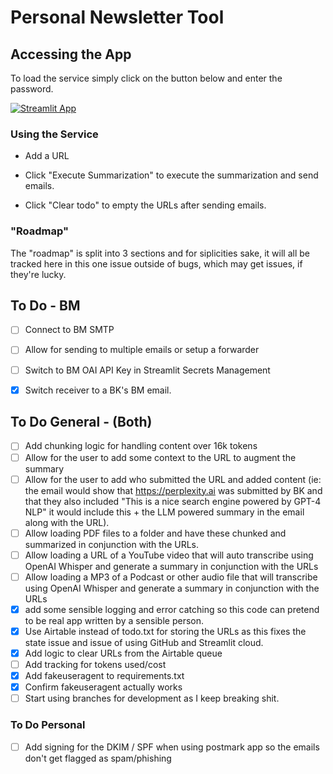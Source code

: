 # Personal Newsletter Tool

## Accessing the App

To load the service simply click on the button below and enter the password. 

[![Streamlit App](https://static.streamlit.io/badges/streamlit_badge_black_white.svg)](https://personal-news.streamlit.app/)

### Using the Service

* Add a URL

* Click "Execute Summarization" to execute the summarization and send emails.

* Click "Clear todo" to empty the URLs after sending emails.


### "Roadmap"

The "roadmap" is split into 3 sections and for siplicities sake, it will all be tracked here in this one issue outside of bugs, which may get issues, if they're lucky. 

## To Do - BM

- [ ] Connect to BM SMTP
- [ ] Allow for sending to multiple emails or setup a forwarder
- [ ] Switch to BM OAI API Key in Streamlit Secrets Management
- [x] Switch receiver to a BK's BM email. 


## To Do General - (Both)


- [ ] Add chunking logic for handling content over 16k tokens
- [ ] Allow for the user to add some context to the URL to augment the summary 
- [ ] Allow for the user to add who submitted the URL and added content (ie: the email would show that https://perplexity.ai was submitted by BK and that they also included "This is a nice search engine powered by GPT-4 NLP" it would include this + the LLM powered summary in the email along with the URL).  
- [ ] Allow loading PDF files to a folder and have these chunked and summarized in conjunction with the URLs.
- [ ] Allow loading a URL of a YouTube video that will auto transcribe using OpenAI Whisper and generate a summary in conjunction with the URLs
- [ ] Allow loading a MP3 of a Podcast or other audio file that will transcribe using OpenAI Whisper and generate a summary in conjunction with the URLs
- [x] add some sensible logging and error catching so this code can pretend to be real app written by a sensible person.
- [x] Use Airtable instead of todo.txt for storing the URLs as this fixes the state issue and issue of using GitHub and Streamlit cloud.
- [x] Add logic to clear URLs from the Airtable queue
- [ ] Add tracking for tokens used/cost
- [x] Add fakeuseragent to requirements.txt 
- [x] Confirm fakeuseragent actually works
- [ ] Start using branches for development as I keep breaking shit. 

### To Do Personal

- [ ] Add signing for the DKIM / SPF when using postmark app so the emails don't get flagged as spam/phishing


